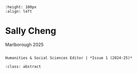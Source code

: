 ```{image} sallyCheng.jpeg
:height: 100px
:align: left
```

# Sally Cheng

Marlborough 2025

```{margin} Positions

Humanities & Social Sciences Editor | *Issue 1 (2024-25)*

```

```{admonition} Articles
:class: abstract

```